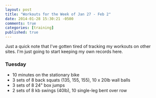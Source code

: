 ```yaml
---
layout: post
title: "Workouts for the Week of Jan 27 - Feb 2"
date: 2014-01-28 15:30:21 -0500
comments: true
categories: [training]
published: true
---
```

Just a quick note that I've gotten tired of tracking my workouts on other sites. I'm just going to start keeping my own records here.

### Tuesday
   * 10 minutes on the stationary bike
   * 3 sets of 8 back squats (135, 155, 155), 10 x 20lb wall balls
   * 3 sets of 8 24" box jumps
   * 2 sets of 8 kb swings (40lb), 10 single-leg bent over row
